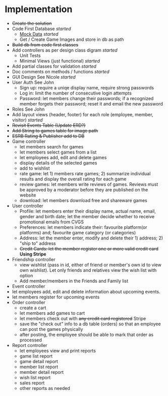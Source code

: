 # Implementation

- ~~Create the solution~~
- Code First Database *started*
  - [Mock Data](http://www.generatedata.com/) *started*
  - Get / Create Game Images and store in db as path
- ~~Build db from code first classes~~
- Add controllers as per design class digram *started*
  - Unit Tests
  - Minimal Views (just functional) *started*
- Add partial classes for validation *started*
- Doc comments on methods / functions *started*
- GUI Design See Nicole *started*
- User Auth See John 
  - Sign up: require a uniqe display name, require strong passwords
  - Log in: limit the number of consecutive login attempts
  - Password: let members change their passwords; if a recognized member forgets their password; reset it and email the new password
- Roles See John
 - Add layout views (header, footer) for each role (employee, member, visitor) *started*
- ~~Revisit Events Table (Update ERD?)~~
- ~~Add String to games table for image path~~
- ~~ESRB Rating & Publisher add to DB~~
- Game controller
  - let members search for games
  - let members select games from a list
  - let employees add, edit and delete games
  - display details of the selected games
  - add to wishlist
  - rate game: let 1) members rate games; 2) summarize individual results and display the overall rating for each game
  - review games: let members write reviews of games.  Reviews must be approved by a moderator before they are published on the website
  - download: let members download free and shareware games
- User controller
  - Profile: let members enter their display name, actual name, email, gender and birth date; let the member decide whether to receive promotional emails from CVGS
  - Preferences: let members indicate their: favourite platform(or platforms) and; favourite game category (or categories)
  - Address: let the member enter, modify and delete their 1) address; 2) "ship to" address
  - ~~Credit Cards: let the member register one or more valid credit card~~ **Using Stripe**
- Friendship controller
  - view wishlist (pass in id, either of friend or member's own id to view own wishlist).  Let only friends and relatives view the wish list with option
  - Add member/members in the Friends and Family list
- Event controller
 - let employees add, edit and delete information about upcoming events.
 - let members register for upcoming events
- Order controller
  - create a cart
  - let members add games to cart
  - let members check out with ~~any credit card registered~~ Stripe
  - save the "check out" info to a db table (orders) so that an employee can post the games physically
  - after posting, the employee should be able to mark that order as processed
- Report controller
  - let employees view and print reports
  - game list report
  - game detail report
  - member list report
  - member detail report
  - wish list report
  - sales report
  - other reports as needed

